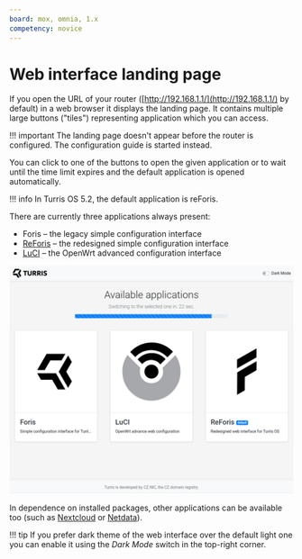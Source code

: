 ```yaml
---
board: mox, omnia, 1.x
competency: novice
---
```

# Web interface landing page

If you open the URL of your router ([http://192.168.1.1/](http://192.168.1.1/)
by default) in a web browser it displays the landing page. It contains multiple
large buttons ("tiles") representing application which you can access.

!!! important
    The landing page doesn't appear before the router is configured. The
    configuration guide is started instead.

You can click to one of the buttons to open the given application or to wait
until the time limit expires and the default application is opened
automatically.

!!! info
    In Turris OS 5.2, the default application is reForis.

There are currently three applications always present:

* Foris – the legacy simple configuration interface
* [ReForis](reforis/intro.md) – the redesigned simple configuration interface
* [LuCI](luci/luci.md) – the OpenWrt advanced configuration interface

![Landing page with default applications](landing-page.png)

In dependence on installed packages, other applications can be available too
(such as [Nextcloud](../geek/nextcloud/nextcloud.md) or
[Netdata](https://wiki.turris.cz/doc/en/public/netdata)).

!!! tip
    If you prefer dark theme of the web interface over the default light one
    you can enable it using the _Dark Mode_ switch in the top-right corner.
